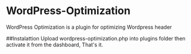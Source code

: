 # WordPress-Optimization
WordPress Optimization is a plugin for optimizing Wordpress header

##Instalattion
Upload wordpress-optimization.php into plugins folder then activate it from the dashboard, That's it.
